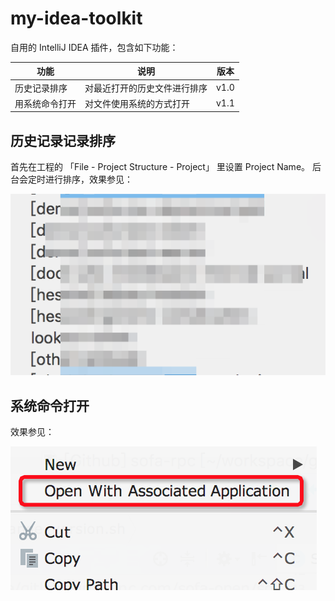 # my-idea-toolkit

自用的 IntelliJ IDEA 插件，包含如下功能：

|功能| 说明 | 版本|
|---|---|---|
| 历史记录排序 | 对最近打开的历史文件进行排序 | v1.0 |
| 用系统命令打开 | 对文件使用系统的方式打开 | v1.1 |

## 历史记录记录排序

首先在工程的 「File - Project Structure - Project」 里设置 Project Name。
后台会定时进行排序，效果参见：

![](./doc/action_sort.png)

## 系统命令打开

效果参见：

![](./doc/action_open.png)